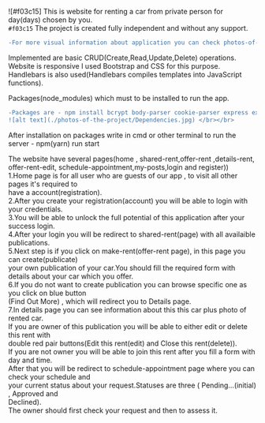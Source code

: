 
![#f03c15]
This is website for renting a car from private person for day(days) chosen by you.</br>
`#f03c15`
The project is created fully independent and without any support.</br>
```diff
-For more visual information about application you can check photos-of-the-project folder</br>
```
Implemented are basic CRUD(Create,Read,Update,Delete) operations.</br>
Website is responsive I used Bootstrap and CSS for this purpose.</br>
Handlebars is also used(Handlebars compiles templates into JavaScript functions).</br>

Packages(node_modules) which must to be installed to run the app.</br>
```diff
-Packages are - npm install bcrypt body-parser cookie-parser express express-handlebars -express-validator jsonwebtoken mongoose mongodb nodemon</br>
![alt text](./photos-of-the-project/Dependencies.jpg) </br></br>
```
After installation on packages write in cmd or other terminal to run the server - npm(yarn) run start </br>

The website have several pages(home , shared-rent,offer-rent ,details-rent,</br>offer-rent-edit, schedule-appointment,my-posts,login and register))</br>
1.Home page is for all user who are guests of our app , to visit all other pages it's required to </br>have a account(registration).</br>
2.After you create your registration(account) you will be able to login with your credentials.</br>
3.You will be able to unlock the full potential of this application after your success login.</br>
4.After your login you will be redirect to shared-rent(page) with all availaible publications.</br>
5.Next step is if you click on make-rent(offer-rent page), in this page you can create(publicate) </br>your own publication of your car.You should fill the required form with details about your car
which you offer.</br>
6.If you do not want to create publication you can browse specific one as you click on blue button</br>(Find Out More) , which will redirect you to Details page.</br>
7.In details page you can see information about this this car plus photo of rented car.</br>
If you are owner of this publication you will be able to either edit or delete this rent with </br>double red pair buttons(Edit this rent(edit) and Close this rent(delete)).</br>
If you are not owner you will be able to join this rent after you fill a form with day and time.</br>
After that you will be redirect to schedule-appointment page where you can check your schedule and</br> your current status about your request.Statuses are three ( Pending...(initial) , Approved and </br>Declined).</br>The owner should first check your request and then to assess it.

